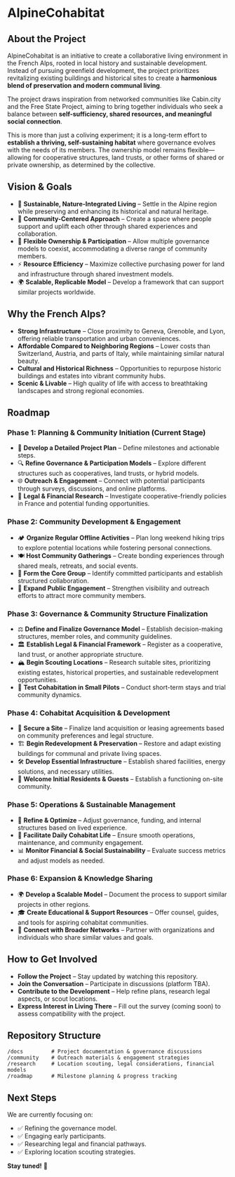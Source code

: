 # AlpineCohabitat

## About the Project

AlpineCohabitat is an initiative to create a collaborative living environment in the French Alps, rooted in local history and sustainable development. Instead of pursuing greenfield development, the project prioritizes revitalizing existing buildings and historical sites to create a **harmonious blend of preservation and modern communal living**. 

The project draws inspiration from networked communities like Cabin.city and the Free State Project, aiming to bring together individuals who seek a balance between **self-sufficiency, shared resources, and meaningful social connection**.

This is more than just a coliving experiment; it is a long-term effort to **establish a thriving, self-sustaining habitat** where governance evolves with the needs of its members. The ownership model remains flexible—allowing for cooperative structures, land trusts, or other forms of shared or private ownership, as determined by the collective.

## Vision & Goals

- 🌿 **Sustainable, Nature-Integrated Living** – Settle in the Alpine region while preserving and enhancing its historical and natural heritage.
- 🏡 **Community-Centered Approach** – Create a space where people support and uplift each other through shared experiences and collaboration.
- 🔄 **Flexible Ownership & Participation** – Allow multiple governance models to coexist, accommodating a diverse range of community members.
- ⚡ **Resource Efficiency** – Maximize collective purchasing power for land and infrastructure through shared investment models.
- 🌍 **Scalable, Replicable Model** – Develop a framework that can support similar projects worldwide.

## Why the French Alps?

- **Strong Infrastructure** – Close proximity to Geneva, Grenoble, and Lyon, offering reliable transportation and urban conveniences.
- **Affordable Compared to Neighboring Regions** – Lower costs than Switzerland, Austria, and parts of Italy, while maintaining similar natural beauty.
- **Cultural and Historical Richness** – Opportunities to repurpose historic buildings and estates into vibrant community hubs.
- **Scenic & Livable** – High quality of life with access to breathtaking landscapes and strong regional economies.

## Roadmap

### Phase 1: Planning & Community Initiation (Current Stage)

- 📌 **Develop a Detailed Project Plan** – Define milestones and actionable steps.
- 🔍 **Refine Governance & Participation Models** – Explore different structures such as cooperatives, land trusts, or hybrid models.
- 🌐 **Outreach & Engagement** – Connect with potential participants through surveys, discussions, and online platforms.
- 📄 **Legal & Financial Research** – Investigate cooperative-friendly policies in France and potential funding opportunities.

### Phase 2: Community Development & Engagement

- 🏕️ **Organize Regular Offline Activities** – Plan long weekend hiking trips to explore potential locations while fostering personal connections.
- 🍽️ **Host Community Gatherings** – Create bonding experiences through shared meals, retreats, and social events.
- 🤝 **Form the Core Group** – Identify committed participants and establish structured collaboration.
- 📢 **Expand Public Engagement** – Strengthen visibility and outreach efforts to attract more community members.

### Phase 3: Governance & Community Structure Finalization

- ⚖️ **Define and Finalize Governance Model** – Establish decision-making structures, member roles, and community guidelines.
- 🏛️ **Establish Legal & Financial Framework** – Register as a cooperative, land trust, or another appropriate structure.
- 🏔️ **Begin Scouting Locations** – Research suitable sites, prioritizing existing estates, historical properties, and sustainable redevelopment opportunities.
- 🏡 **Test Cohabitation in Small Pilots** – Conduct short-term stays and trial community dynamics.

### Phase 4: Cohabitat Acquisition & Development

- 🌱 **Secure a Site** – Finalize land acquisition or leasing agreements based on community preferences and legal structure.
- 🏗️ **Begin Redevelopment & Preservation** – Restore and adapt existing buildings for communal and private living spaces.
- 🛠️ **Develop Essential Infrastructure** – Establish shared facilities, energy solutions, and necessary utilities.
- 🎉 **Welcome Initial Residents & Guests** – Establish a functioning on-site community.

### Phase 5: Operations & Sustainable Management

- 🔄 **Refine & Optimize** – Adjust governance, funding, and internal structures based on lived experience.
- 🏡 **Facilitate Daily Cohabitat Life** – Ensure smooth operations, maintenance, and community engagement.
- 📊 **Monitor Financial & Social Sustainability** – Evaluate success metrics and adjust models as needed.

### Phase 6: Expansion & Knowledge Sharing

- 🌍 **Develop a Scalable Model** – Document the process to support similar projects in other regions.
- 🎓 **Create Educational & Support Resources** – Offer counsel, guides, and tools for aspiring cohabitat communities.
- 🤝 **Connect with Broader Networks** – Partner with organizations and individuals who share similar values and goals.

## How to Get Involved

- **Follow the Project** – Stay updated by watching this repository.
- **Join the Conversation** – Participate in discussions (platform TBA).
- **Contribute to the Development** – Help refine plans, research legal aspects, or scout locations.
- **Express Interest in Living There** – Fill out the survey (coming soon) to assess compatibility with the project.

## Repository Structure

```
/docs         # Project documentation & governance discussions
/community    # Outreach materials & engagement strategies
/research     # Location scouting, legal considerations, financial models
/roadmap      # Milestone planning & progress tracking
```

## Next Steps

We are currently focusing on:

- ✅ Refining the governance model.
- ✅ Engaging early participants.
- ✅ Researching legal and financial pathways.
- ✅ Exploring location scouting strategies.

**Stay tuned!** 🚀

